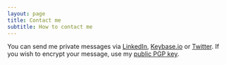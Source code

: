 ```yaml
---
layout: page
title: Contact me
subtitle: How to contact me
---
```


You can send me private messages via [LinkedIn](https://www.linkedin.com/in/alexlindgren/), 
[Keybase.io](https://keybase.io/alexlindgren) or [Twitter](https://twitter.com/alexlindgren). 
If you wish to encrypt your message, use my [public PGP key](https://keybase.io/alexlindgren/pgp_keys.asc).
